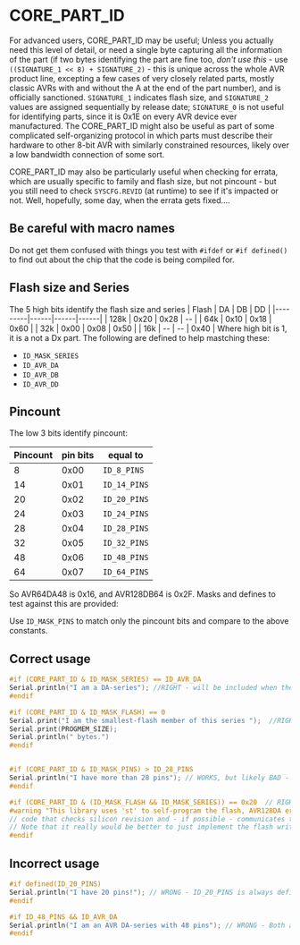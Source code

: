 # CORE_PART_ID
For advanced users, CORE_PART_ID may be useful; Unless you actually need this level of detail, or need a single byte capturing all the information of the part (if two bytes identifying the part are fine too, *don't use this* - use `((SIGNATURE_1 << 8) + SIGNATURE_2)` - this is unique across the whole AVR product line, excepting a few cases of very closely related parts, mostly classic AVRs with and without the A at the end of the part number), and is officially sanctioned. `SIGNATURE_1` indicates flash size, and `SIGNATURE_2` values are assigned sequentially by release date; `SIGNATURE_0` is not useful for identifying parts, since it is 0x1E on every AVR device ever manufactured. The CORE_PART_ID might also be useful as part of some complicated self-organizing protocol in which parts must describe their hardware to other 8-bit AVR with similarly constrained resources, likely over a low bandwidth connection of some sort.

CORE_PART_ID may also be particularly useful when checking for errata, which are usually specific to family and flash size, but not pincount - but you still need to check `SYSCFG.REVID` (at runtime) to see if it's impacted or not. Well, hopefully, some day, when the errata gets fixed....

## Be careful with macro names
Do not get them confused with things you test with `#ifdef` or `#if defined()` to find out about the chip that the code is being compiled for.

## Flash size and Series
The 5 high bits identify the flash size and series
| Flash   |  DA  |  DB  |  DD  |
|---------|------|------|------|
|    128k | 0x20 | 0x28 |  --  |
|     64k | 0x10 | 0x18 | 0x60 |
|     32k | 0x00 | 0x08 | 0x50 |
|     16k |  --  |  --  | 0x40 |
Where high bit is 1, it is a not a Dx part.
The following are defined to help mastching these:
* `ID_MASK_SERIES`
* `ID_AVR_DA`
* `ID_AVR_DB`
* `ID_AVR_DD`

## Pincount
The low 3 bits identify pincount:

| Pincount | pin bits |        equal to |
|----------|----------|-----------------|
|  8       |     0x00 |     `ID_8_PINS` |
| 14       |     0x01 |    `ID_14_PINS` |
| 20       |     0x02 |    `ID_20_PINS` |
| 24       |     0x03 |    `ID_24_PINS` |
| 28       |     0x04 |    `ID_28_PINS` |
| 32       |     0x05 |    `ID_32_PINS` |
| 48       |     0x06 |    `ID_48_PINS` |
| 64       |     0x07 |    `ID_64_PINS` |
So AVR64DA48 is 0x16, and AVR128DB64 is 0x2F. Masks and defines to test against this are provided:

Use `ID_MASK_PINS` to match only the pincount bits and compare to the above constants.

## Correct usage
```c++
#if (CORE_PART_ID & ID_MASK_SERIES) == ID_AVR_DA
Serial.println("I am a DA-series"); //RIGHT - will be included when the series ID bits are equal to ID_AVR_DA (which happens to be 0b000).
#endif

#if (CORE_PART_ID & ID_MASK_FLASH) == 0
Serial.print("I am the smallest-flash member of this series ");  //RIGHT - will be included when the flash bits are 0, indicating the smallest available version of the part.
Serial.print(PROGMEM_SIZE);
Serial.println(" bytes.")
#endif


#if (CORE_PART_ID & ID_MASK_PINS) > ID_28_PINS
Serial.println("I have more than 28 pins"); // WORKS, but likely BAD - You should probably test  the number of I/O pins with NUM_DIGITAL_PINS, which works on all cores, classic or modern.
#endif

#if (CORE_PART_ID & (ID_MASK_FLASH && ID_MASK_SERIES)) == 0x20  // RIGHT - checking
#warning "This library uses 'st' to self-program the flash, AVR128DA errata mean that on the A8 silicon revision, the BOOTCODE section is mirrored across all flash sections, writes to the first page(s) in a flash section will fail on these devices. Silicon revision can only be detected at runtime."
// code that checks silicon revision and - if possible - communicates that the hardware is unsupported.
// Note that it really would be better to just implement the flash writing with SPM instead of ST, which is not effected by that bug.
#endif
```

## Incorrect usage
```c++
#if defined(ID_20_PINS)
Serial.println("I have 20 pins!"); // WRONG - ID_20_PINS is always defined as 0x02.
#endif

#if ID_48_PINS && ID_AVR_DA
Serial.println("I am an AVR DA-series with 48 pins"); // WRONG - Both are always defined,  ID_48_PINS as 0x06, and ID_AVR_DA as 0.
#endif
```
